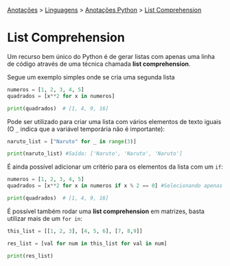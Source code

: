 <link rel="stylesheet" type="text/css" href="../../CSS/dark-theme.css">

[Anotações](../../) > [Linguagens](../Index.md) > [Anotações Python](./Index.md) > [List Comprehension](./ListComprehension.md)

# List Comprehension

Um recurso bem único do Python é de gerar listas com apenas uma linha de código através de uma técnica chamada **list comprehension**.

Segue um exemplo simples onde se cria uma segunda lista

```python
numeros = [1, 2, 3, 4, 5]
quadrados = [x**2 for x in numeros]

print(quadrados)  # [1, 4, 9, 16]
```

Pode ser utilizado para criar uma lista com vários elementos de texto iguais (O `_` indica que a variável temporária não é importante):
```python
naruto_list = ["Naruto" for _ in range(3)]

print(naruto_list) #Saída: ['Naruto', 'Naruto', 'Naruto']
```

É ainda possível adicionar um critério para os elementos da lista com um `if`: 

```python
numeros = [1, 2, 3, 4, 5]
quadrados = [x**2 for x in numeros if x % 2 == 0] #Selecionando apenas os pares

print(quadrados)  # [1, 4, 9, 16]
```

É possível também rodar uma **list comprehension** em matrizes, basta utilizar mais de um `for in`:

```python
this_list = [[1, 2, 3], [4, 5, 6], [7, 8,9]]

res_list = [val for num in this_list for val in num]

print(res_list)
```